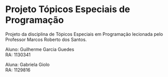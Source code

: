 # Projeto Tópicos Especiais de Programação <br/>
Projeto da disciplina de Tópicos Especiais em Programação lecionada pelo Professor Marcos Roberto dos Santos.<br/>

Aluno: Guilherme Garcia Guedes <br/>
RA: 1130341

Aluna: Gabriela Giolo <br/>
RA: 1129816
